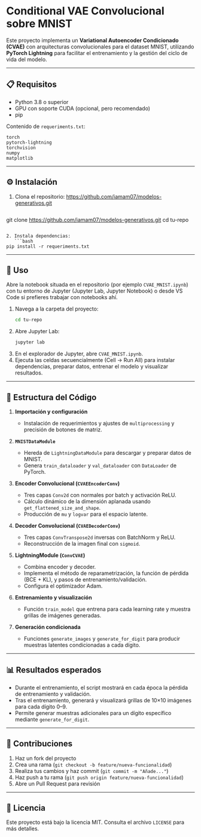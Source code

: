 # Conditional VAE Convolucional sobre MNIST

Este proyecto implementa un **Variational Autoencoder Condicionado (CVAE)** con arquitecturas convolucionales para el dataset MNIST, utilizando **PyTorch Lightning** para facilitar el entrenamiento y la gestión del ciclo de vida del modelo.

---

## 📋 Requisitos

- Python 3.8 o superior
- GPU con soporte CUDA (opcional, pero recomendado)
- pip

Contenido de `requeriments.txt`:
```
torch
pytorch-lightning
torchvision
numpy
matplotlib
```

---

## ⚙️ Instalación

1. Clona el repositorio:
https://github.com/iamam07/modelos-generativos.git
   ```bash
git clone https://github.com/iamam07/modelos-generativos.git
cd tu-repo
```

2. Instala dependencias:
   ```bash
pip install -r requeriments.txt
```

---

## 🚀 Uso

Abre la notebook situada en el repositorio (por ejemplo `CVAE_MNIST.ipynb`) con tu entorno de Jupyter (Jupyter Lab, Jupyter Notebook) o desde VS Code si prefieres trabajar con notebooks ahí.

1. Navega a la carpeta del proyecto:
   ```bash
   cd tu-repo
   ```
2. Abre Jupyter Lab:  
   ```bash
   jupyter lab
   ```
3. En el explorador de Jupyter, abre `CVAE_MNIST.ipynb`.
4. Ejecuta las celdas secuencialmente (Cell → Run All) para instalar dependencias, preparar datos, entrenar el modelo y visualizar resultados.

---

## 📐 Estructura del Código

1. **Importación y configuración**
   - Instalación de requerimientos y ajustes de `multiprocessing` y precisión de botones de matriz.

2. **`MNISTDataModule`**
   - Hereda de `LightningDataModule` para descargar y preparar datos de MNIST.
   - Genera `train_dataloader` y `val_dataloader` con `DataLoader` de PyTorch.

3. **Encoder Convolucional (`CVAEEncoderConv`)**
   - Tres capas `Conv2d` con normales por batch y activación ReLU.
   - Cálculo dinámico de la dimensión aplanada usando `get_flattened_size_and_shape`.
   - Producción de `mu` y `logvar` para el espacio latente.

4. **Decoder Convolucional (`CVAEDecoderConv`)**
   - Tres capas `ConvTranspose2d` inversas con BatchNorm y ReLU.
   - Reconstrucción de la imagen final con `sigmoid`.

5. **LightningModule (`ConvCVAE`)**
   - Combina encoder y decoder.
   - Implementa el método de reparametrización, la función de pérdida (BCE + KL), y pasos de entrenamiento/validación.
   - Configura el optimizador Adam.

6. **Entrenamiento y visualización**
   - Función `train_model` que entrena para cada learning rate y muestra grillas de imágenes generadas.

7. **Generación condicionada**
   - Funciones `generate_images` y `generate_for_digit` para producir muestras latentes condicionadas a cada dígito.

---

## 📊 Resultados esperados

- Durante el entrenamiento, el script mostrará en cada época la pérdida de entrenamiento y validación.
- Tras el entrenamiento, generará y visualizará grillas de 10×10 imágenes para cada dígito 0–9.
- Permite generar muestras adicionales para un dígito específico mediante `generate_for_digit`.

---

## 🤝 Contribuciones

1. Haz un fork del proyecto
2. Crea una rama (`git checkout -b feature/nueva-funcionalidad`)
3. Realiza tus cambios y haz commit (`git commit -m "Añade..."`)
4. Haz push a tu rama (`git push origin feature/nueva-funcionalidad`)
5. Abre un Pull Request para revisión

---

## 📄 Licencia

Este proyecto está bajo la licencia MIT. Consulta el archivo `LICENSE` para más detalles.


